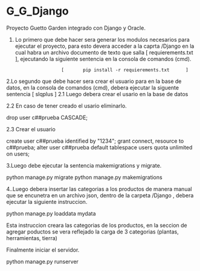 # G_G_Django
Proyecto Guetto Garden integrado con Django y Oracle.
 
 1. Lo primero que debe hacer sera generar los modulos necesarios para ejecutar el proyecto, para esto devera acceder a la caprta /Django en la cual habra un archivo documento de texto que salla [    requierements.txt   ], ejecutando la siguiente sentencia en la consola de comandos (cmd).

                         [       pip install -r requierements.txt      ]



2.Lo segundo que debe hacer sera crear el usuario para en la base de datos, en la consola de comandos (cmd), debera ejecutar la siguente sentencia 
                         [   slqplus ]
2.1 Luego debera crear el usario en la base de datos

2.2 En caso de tener creado el usario eliminarlo.

drop user c##prueba CASCADE;

2.3 Crear el usuario

create user c##prueba identified by "1234";
grant connect, resource to c##prueba;
alter user c##prueba default tablespace users quota unlimited on users;



3.Luego debe ejecutar la sentencia makemigrations y migrate.

python manage.py migrate
python manage.py makemigrations


4..Luego debera insertar las categorias a los productos de manera manual que se encunetra en un archivo json, dentro de la carpeta /Django , debera ejecutar la siguiente instruccion.

python manage.py loaddata mydata

Esta instruccion creara las categorias de los productos, en la seccion de agregar poductos se vera reflejado la carga de 3 categorias (plantas, herramientas, tierra)

Finalmente iniciar el servidor.

python manage.py runserver


 
 